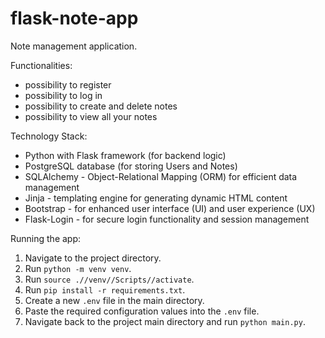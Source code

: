 # flask-note-app
Note management application.

Functionalities:

- possibility to register
- possibility to log in
- possibility to create and delete notes
- possibility to view all your notes


Technology Stack:

- Python with Flask framework (for backend logic)
- PostgreSQL database (for storing Users and Notes)
- SQLAlchemy - Object-Relational Mapping (ORM) for efficient data management
- Jinja - templating engine for generating dynamic HTML content
- Bootstrap - for enhanced user interface (UI) and user experience (UX)
- Flask-Login - for secure login functionality and session management

Running the app:

1. Navigate to the project directory.
2. Run `python -m venv venv`.
3. Run `source .//venv//Scripts//activate`.
4. Run `pip install -r requirements.txt`.
5. Create a new `.env` file in the main directory.
6. Paste the required configuration values into the `.env` file.
7. Navigate back to the project main directory and run `python main.py`.